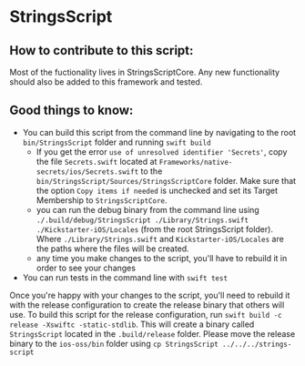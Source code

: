 # StringsScript

## How to contribute to this script:

Most of the fuctionality lives in StringsScriptCore. Any new functionality should also be added to this framework and tested.

## Good things to know:

* You can build this script from the command line by navigating to the root `bin/StringsScript` folder and running `swift build`
    * If you get the error `use of unresolved identifier 'Secrets'`, copy the file `Secrets.swift` located at `Frameworks/native-secrets/ios/Secrets.swift` to the  `bin/StringsScript/Sources/StringsScriptCore` folder. Make sure that the option `Copy items if needed` is unchecked and set its Target Membership to `StringsScriptCore`.
    * you can run the debug binary from the command line using `./.build/debug/StringsScript ./Library/Strings.swift ./Kickstarter-iOS/Locales` (from the root StringsScript folder). Where `./Library/Strings.swift` and  `Kickstarter-iOS/Locales`  are the paths where the files will be created.
	* any time you make changes to the script, you'll have to rebuild it in order to see your changes
* You can run tests in the command line with `swift test`

Once you're happy with your changes to the script, you'll need to rebuild it with the release configuration to create the release binary that others will use. To build this script for the release configuration, run `swift build -c release -Xswiftc -static-stdlib`. This will create a binary called `StringsScript` located in the `.build/release` folder. Please move the release binary to the `ios-oss/bin` folder using `cp StringsScript ../../../strings-script`
